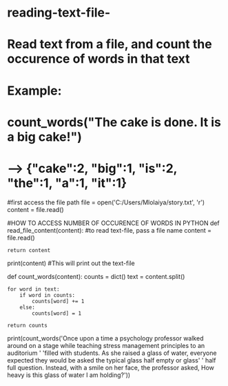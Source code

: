 # reading-text-file-

# Read text from a file, and count the occurence of words in that text
# Example:
# count_words("The cake is done. It is a big cake!")
# --> {"cake":2, "big":1, "is":2, "the":1, "a":1, "it":1}

#first access the file path
file = open('C:/Users/Mlolaiya/story.txt', 'r')
content = file.read()

#HOW TO ACCESS NUMBER OF OCCURENCE OF WORDS IN PYTHON
def read_file_content(content):
#to read text-file, pass a file name
   content = file.read()

    return content

print(content) #This will print out the text-file


def count_words(content):
    counts = dict()
    text = content.split()

    for word in text:
        if word in counts:
            counts[word] += 1
        else:
            counts[word] = 1

    return counts

print(count_words('Once upon a time a psychology professor walked around on a stage while teaching stress management principles to an auditorium '
                  'filled with students. As she raised a glass of water, everyone expected they would be asked the typical glass half empty or glass'
                  ' half full question. Instead, with a smile on her face, the professor asked, How heavy is this glass of water I am holding?'))
